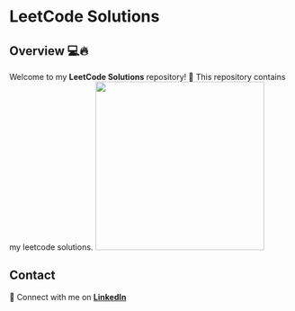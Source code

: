 # LeetCode Solutions

## Overview 💻🔥

Welcome to my **LeetCode Solutions** repository! 🚀 This repository contains my leetcode solutions.
<img src="https://media3.giphy.com/media/v1.Y2lkPTc5MGI3NjExdjVqYnBnMW9qMmk2NHE0eWp4ZHBlc3M1amN0cG84MmFob285dmZpeiZlcD12MV9pbnRlcm5hbF9naWZfYnlfaWQmY3Q9Zw/Z3VgQu8hkVeB1bakS9/giphy.gif" width="300"/>
<!--
## Problem Categories

The problems are categorized into different topics:

- 🏆 **Array & Strings**
- 🔄 **Linked List**
- 🔢 **Math**
- 📚 **Stack & Queue**
- 🌳 **Binary Tree & BST**
- 🎯 **Recursion & Backtracking**
- 🎭 **Dynamic Programming**
- 🔗 **Graph Theory**
- 💡 **Bit Manipulation**
- 🏎 **Two Pointers & Sliding Window**

## Repository Structure

```
📂 LeetCode-Solutions/
│── 📁 Array_Strings/
│── 📁 Linked_List/
│── 📁 Trees_BST/
│── 📁 Dynamic_Programming/
│── 📁 Graph_Theory/
│── 📄 README.md
```

Each folder contains:

- Solution files (`.cpp`, `.py`, `.java`)
- Problem descriptions
- Time & space complexity analysis
-->
## Contact

🔗 Connect with me on **[LinkedIn](www.linkedin.com/in/yuval-kogan)**
